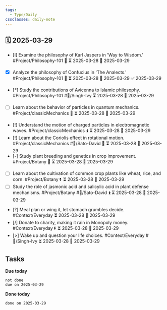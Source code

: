 ```yaml
---
tags:
  - Type/Daily
cssclasses: daily-note
---
```


## 🗓️ 2025-03-29

- [I] Examine the philosophy of Karl Jaspers in 'Way to Wisdom.' #Project/Philosophy-101 🔽 ⏳ 2025-03-28 📅 2025-03-29
- [x] Analyze the philosophy of Confucius in 'The Analects.' #Project/Philosophy-101 🔽 ⏳ 2025-03-28 📅 2025-03-29 ✅ 2025-03-29
- [*] Study the contributions of Avicenna to Islamic philosophy. #Project/Philosophy-101 #👤/Singh-Ivy ⏳ 2025-03-28 📅 2025-03-29
- [ ] Learn about the behavior of particles in quantum mechanics. #Project/classicMechanics 🔺 ⏳ 2025-03-28 📅 2025-03-29
- [!] Understand the motion of charged particles in electromagnetic waves. #Project/classicMechanics ⏫ ⏳ 2025-03-28 📅 2025-03-29
- [!] Learn about the Coriolis effect in rotational motion. #Project/classicMechanics #👤/Sato-David 🔽 ⏳ 2025-03-28 📅 2025-03-29
- [-] Study plant breeding and genetics in crop improvement. #Project/Botany 🔺 ⏳ 2025-03-28 📅 2025-03-29
- [ ] Learn about the cultivation of common crop plants like wheat, rice, and corn. #Project/Botany ⏬ ⏳ 2025-03-28 📅 2025-03-29
- [ ] Study the role of jasmonic acid and salicylic acid in plant defense mechanisms. #Project/Botany #👤/Sato-David ⏫ ⏳ 2025-03-28 📅 2025-03-29
- [?] Meal plan or wing it, let stomach grumbles decide. #Context/Everyday ⏳ 2025-03-28 📅 2025-03-29
- [/] Donate to charity, making it rain in Monopoly money. #Context/Everyday ⏬ ⏳ 2025-03-28 📅 2025-03-29
- [>] Wake up and question your life choices. #Context/Everyday #👤/Singh-Ivy ⏳ 2025-03-28 📅 2025-03-29

## Tasks

**Due today**

```tasks
not done
due on 2025-03-29
```

**Done today**

```tasks
done on 2025-03-29
```
            